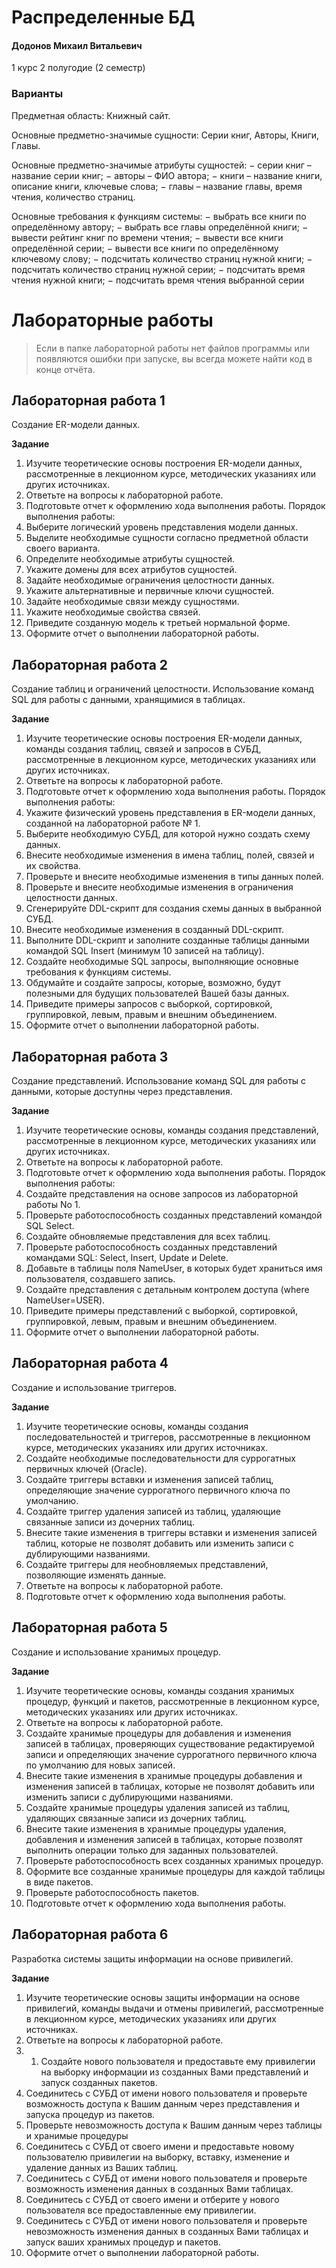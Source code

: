 # Распределенные БД

#### Додонов Михаил Витальевич

1 курс 2 полугодие (2 семестр)

### Варианты

Предметная область: Книжный сайт. 

Основные предметно-значимые сущности: Серии книг, Авторы, Книги, Главы. 

Основные предметно-значимые атрибуты сущностей: 
−	серии книг – название серии книг; 
−	авторы – ФИО автора; 
−	книги – название книги, описание книги, ключевые слова; 
−	главы – название главы, время чтения, количество страниц. 

Основные требования к функциям системы: 
−	выбрать все книги по определённому автору;
−	выбрать все главы определённой книги;
−	вывести рейтинг книг по времени чтения;
−	вывести все книги определённой серии;
−	вывести все книги по определённому ключевому слову;
−	подсчитать количество страниц нужной книги;
−	подсчитать количество страниц нужной серии;
−	подсчитать время чтения нужной книги;
−	подсчитать время чтения выбранной серии

# Лабораторные работы

> Если в папке лабораторной работы нет файлов программы или появляются ошибки при запуске, вы всегда можете найти код в конце отчёта.

## Лабораторная работа 1

Создание ER-модели данных. 

**Задание**

1.	Изучите теоретические основы построения ER-модели данных, рассмотренные в лекционном курсе, методических указаниях или других источниках. 
2.	Ответьте на вопросы к лабораторной работе. 
3.	Подготовьте отчет к оформлению хода выполнения работы. 
Порядок выполнения работы: 
4.	Выберите логический уровень представления модели данных. 
5.	Выделите необходимые сущности согласно предметной области своего варианта. 
6.	Определите необходимые атрибуты сущностей. 
7.	Укажите домены для всех атрибутов сущностей. 
8.	Задайте необходимые ограничения целостности данных. 
9.	Укажите альтернативные и первичные ключи сущностей. 
10.	Задайте необходимые связи между сущностями. 
11.	Укажите необходимые свойства связей. 
12.	Приведите созданную модель к третьей нормальной форме. 
13.	Оформите отчет о выполнении лабораторной работы. 

## Лабораторная работа 2

Создание таблиц и ограничений целостности. Использование команд SQL для работы с данными, хранящимися в таблицах.

**Задание**

1.	Изучите теоретические основы построения ER-модели данных, команды создания таблиц, связей и запросов в СУБД, рассмотренные в лекционном курсе, методических указаниях или других источниках.
2.	Ответьте на вопросы к лабораторной работе. 
3.	Подготовьте отчет к оформлению хода выполнения работы. 
Порядок выполнения работы: 
1.	Укажите физический уровень представления в ER-модели данных, созданной на лабораторной работе № 1.
2.	Выберите необходимую СУБД, для которой нужно создать схему данных.
3.	Внесите необходимые изменения в имена таблиц, полей, связей и их свойства.
4.	Проверьте и внесите необходимые изменения в типы данных полей.
5.	Проверьте и внесите необходимые изменения в ограничения целостности данных.
6.	Сгенерируйте DDL-скрипт для создания схемы данных в выбранной СУБД.
7.	Внесите необходимые изменения в созданный DDL-скрипт.
8.	Выполните DDL-скрипт и заполните созданные таблицы данными командой SQL Insert (минимум 10 записей на таблицу).
9.	Создайте необходимые SQL запросы, выполняющие основные требования к функциям системы.
10.	Обдумайте и создайте запросы, которые, возможно, будут полезными для будущих пользователей Вашей базы данных.
11.	Приведите примеры запросов с выборкой, сортировкой, группировкой, левым, правым и внешним объединением.
12.	Оформите отчет о выполнении лабораторной работы.

## Лабораторная работа 3

Создание представлений. Использование команд SQL для работы с данными, которые доступны через представления. 

**Задание**

1. Изучите теоретические основы, команды создания представлений, рассмотренные в лекционном курсе, методических указаниях или других источниках.
2. Ответьте на вопросы к лабораторной работе.
3. Подготовьте отчет к оформлению хода выполнения работы.
Порядок выполнения работы:
1. Создайте представления на основе запросов из лабораторной работы No 1.
2. Проверьте работоспособность созданных представлений командой SQL Select.
3. Создайте обновляемые представления для всех таблиц.
4. Проверьте работоспособность созданных представлений командами SQL: Select,
Insert, Update и Delete.
5. Добавьте в таблицы поля NameUser, в которых будет храниться имя пользователя, создавшего запись.
6. Создайте представления с детальным контролем доступа (where NameUser=USER).
7. Приведите примеры представлений с выборкой, сортировкой, группировкой, левым,
правым и внешним объединением.
8. Оформите отчет о выполнении лабораторной работы. 

## Лабораторная работа 4

Создание и использование триггеров.

**Задание**

1. Изучите теоретические основы, команды создания последовательностей и триггеров,
рассмотренные в лекционном курсе, методических указаниях или других источниках.
2. Создайте необходимые последовательности для суррогатных первичных ключей (Oracle).
3. Создайте триггеры вставки и изменения записей таблиц, определяющие значение суррогатного первичного ключа по умолчанию.
4. Создайте триггер удаления записей из таблиц, удаляющие связанные записи из дочерних таблиц.
5. Внесите такие изменения в триггеры вставки и изменения записей таблиц, которые не позволят добавить или изменить записи с дублирующими названиями.
6. Создайте триггеры для необновляемых представлений, позволяющие изменять данные.
7. Ответьте на вопросы к лабораторной работе.
8. Подготовьте отчет к оформлению хода выполнения работы.

## Лабораторная работа 5

Создание и использование хранимых процедур.

**Задание**

1. Изучите теоретические основы, команды создания хранимых процедур, функций и пакетов, рассмотренные в лекционном курсе, методических указаниях или других источниках.
2. Ответьте на вопросы к лабораторной работе.
3. Создайте хранимые процедуры для добавления и изменения записей в таблицах, проверяющих существование редактируемой записи и определяющих значение суррогатного первичного ключа по умолчанию для новых записей.
2. Внесите такие изменения в хранимые процедуры добавления и изменения записей в таблицах, которые не позволят добавить или изменить записи с дублирующими названиями. 
3. Создайте хранимые процедуры удаления записей из таблиц, удаляющих связанные записи из дочерних таблиц.
4. Внесите такие изменения в хранимые процедуры удаления, добавления и изменения записей в таблицах, которые позволят выполнить операции только для заданных пользователей.
5. Проверьте работоспособность всех созданных хранимых процедур.
6. Оформите все созданные хранимые процедуры для каждой таблицы в виде пакетов.
7. Проверьте работоспособность пакетов.
8. Подготовьте отчет к оформлению хода выполнения работы.

## Лабораторная работа 6

Разработка системы защиты информации на основе привилегий.

**Задание**

1. Изучите теоретические основы защиты информации на основе привилегий, команды выдачи и отмены привилегий, рассмотренные в лекционном курсе, методических указаниях или других источниках.
2. Ответьте на вопросы к лабораторной работе.
3. 1. Создайте нового пользователя и предоставьте ему привилегии на выборку информации из созданных Вами представлений и запуск созданных пакетов.
2. Соединитесь с СУБД от имени нового пользователя и проверьте возможность доступа к Вашим данным через представления и запуска процедур из пакетов.
3. Проверьте невозможность доступа к Вашим данным через таблицы и хранимые процедуры
4. Соединитесь с СУБД от своего имени и предоставьте новому пользователю привилегии на выборку, вставку, изменение и удаление данных из Ваших таблиц.
5. Соединитесь с СУБД от имени нового пользователя и проверьте возможность изменения данных в созданных Вами таблицах.
6. Соединитесь с СУБД от своего имени и отберите у нового пользователя все предоставленные ему привилегии.
7. Соединитесь с СУБД от имени нового пользователя и проверьте невозможность изменения данных в созданных Вами таблицах и запуск ваших хранимых процедур и пакетов. 
8. Оформите отчет о выполнении лабораторной работы.
